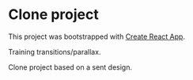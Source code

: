 # Clone project

This project was bootstrapped with [Create React App](https://github.com/facebook/create-react-app).

Training transitions/parallax.

Clone project based on a sent design. 

